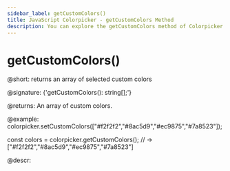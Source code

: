 ```yaml
---
sidebar_label: getCustomColors()
title: JavaScript Colorpicker - getCustomColors Method 
description: You can explore the getCustomColors method of Colorpicker in the documentation of the DHTMLX JavaScript UI library. Browse developer guides and API reference, try out code examples and live demos, and download a free 30-day evaluation version of DHTMLX Suite.
---
```


# getCustomColors()

@short: returns an array of selected custom colors

@signature: {'getCustomColors(): string[];'}

@returns:
An array of custom colors.

@example:
colorpicker.setCustomColors(["#f2f2f2","#8ac5d9","#ec9875","#7a8523"]);

const colors = colorpicker.getCustomColors();
// -> ["#f2f2f2","#8ac5d9","#ec9875","#7a8523"]

@descr:

[comment]: # (@related: colorpicker/manipulating_colorpicker.md#settinggetting-custom-colors)

[comment]: # (@relatedapi: colorpicker/api/colorpicker_setcustomcolors_method.md)
